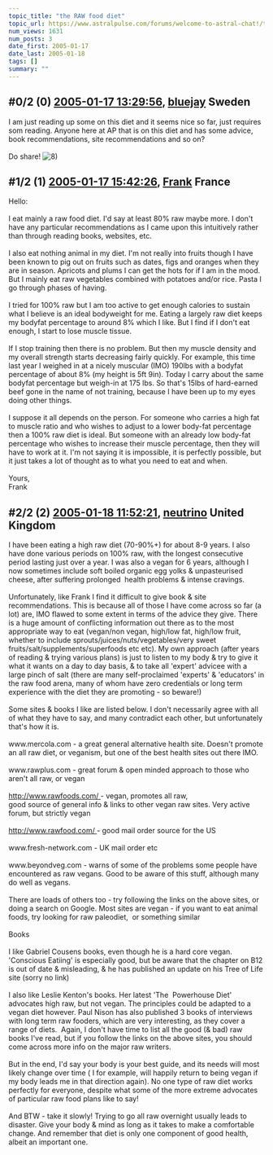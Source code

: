 ```yaml
---
topic_title: "the RAW food diet"
topic_url: https://www.astralpulse.com/forums/welcome-to-astral-chat!/the-raw-food-diet
num_views: 1631
num_posts: 3
date_first: 2005-01-17
date_last: 2005-01-18
tags: []
summary: ""
---
```


## \#0/2 (0) [2005-01-17 13:29:56](https://www.astralpulse.com/forums/index.php?msg=143430), [bluejay](https://www.astralpulse.com/forums/profile/?u=5434) Sweden ##
<section>
I am just reading up some on this diet and it seems nice so far, just requires som reading. Anyone here at AP that is on this diet and has some advice, book recommendations, site recommendations and so on?
<br>
<br>
Do share!
<img alt="8)" class="smiley" src="https://www.astralpulse.com/forums/Smileys/fugue/cool.png" title="Cool"/>
</section>

## \#1/2 (1) [2005-01-17 15:42:26](https://www.astralpulse.com/forums/index.php?msg=143450), [Frank](https://www.astralpulse.com/forums/profile/?u=359) France ##
<section>
Hello:
<br>
<br>
I eat mainly a raw food diet. I'd say at least 80% raw maybe more. I don't have any particular recommendations as I came upon this intuitively rather than through reading books, websites, etc.
<br>
<br>
I also eat nothing animal in my diet. I'm not really into fruits though I have been known to pig out on fruits such as dates, figs and oranges when they are in season. Apricots and plums I can get the hots for if I am in the mood. But I mainly eat raw vegetables combined with potatoes and/or rice. Pasta I go through phases of having.
<br>
<br>
I tried for 100% raw but I am too active to get enough calories to sustain what I believe is an ideal bodyweight for me. Eating a largely raw diet keeps my bodyfat percentage to around 8% which I like. But I find if I don't eat enough, I start to lose muscle tissue.
<br>
<br>
If I stop training then there is no problem. But then my muscle density and my overall strength starts decreasing fairly quickly. For example, this time last year I weighed in at a nicely muscular (IMO) 190lbs with a bodyfat percentage of about 8% (my height is 5ft 9in). Today I carry about the same bodyfat percentage but weigh-in at 175 lbs. So that's 15lbs of hard-earned beef gone in the name of not training, because I have been up to my eyes doing other things.
<br>
<br>
I suppose it all depends on the person. For someone who carries a high fat to muscle ratio and who wishes to adjust to a lower body-fat percentage then a 100% raw diet is ideal. But someone with an already low body-fat percentage who wishes to increase their muscle percentage, then they will have to work at it. I'm not saying it is impossible, it is perfectly possible, but it just takes a lot of thought as to what you need to eat and when.
<br>
<br>
Yours,
<br>
Frank
</section>

## \#2/2 (2) [2005-01-18 11:52:21](https://www.astralpulse.com/forums/index.php?msg=143522), [neutrino](https://www.astralpulse.com/forums/profile/?u=6124) United Kingdom ##
<section>
I have been eating a high raw diet (70-90%+) for about 8-9 years. I also have done various periods on 100% raw, with the longest consecutive period lasting just over a year. I was also a vegan for 6 years, although I now sometimes include soft boiled organic egg yolks &amp; unpasteurised cheese, after suffering prolonged  health problems &amp; intense cravings.
<br>
<br>
Unfortunately, like Frank I find it difficult to give book &amp; site recommendations. This is because all of those I have come across so far (a lot) are, IMO flawed to some extent in terms of the advice they give. There is a huge amount of conflicting information out there as to the most appropriate way to eat (vegan/non vegan, high/low fat, high/low fruit, whether to include sprouts/juices/nuts/vegetables/very sweet fruits/salt/supplements/superfoods etc etc). My own approach (after years of reading &amp; trying various plans) is just to listen to my body &amp; try to give it what it wants on a day to day basis, &amp; to take all 'expert' advicee with a large pinch of salt (there are many self-proclaimed 'experts' &amp; 'educators' in the raw food arena, many of whom have zero credentials or long term experience with the diet they are promoting - so beware!)
<br>
<br>
Some sites &amp; books I like are listed below. I don't necessarily agree with all of what they have to say, and many contradict each other, but unfortunately that's how it is.
<br>
<br>
www.mercola.com - a great general alternative health site. Doesn't promote an all raw diet, or veganism, but one of the best health sites out there IMO.
<br>
<br>
www.rawplus.com - great forum &amp; open minded approach to those who aren't all raw, or vegan
<br>
<br>
<a class="bbc_link" href="http://www.rawfoods.com/" rel="noopener" target="_blank">
 http://www.rawfoods.com/
</a>
- vegan, promotes all raw,
<br>
good source of general info &amp; links to other vegan raw sites. Very active forum, but strictly vegan
<br>
<br>
<a class="bbc_link" href="http://www.rawfood.com/" rel="noopener" target="_blank">
 http://www.rawfood.com/
</a>
- good mail order source for the US
<br>
<br>
www.fresh-network.com - UK mail order etc
<br>
<br>
www.beyondveg.com - warns of some of the problems some people have encountered as raw vegans. Good to be aware of this stuff, although many do well as vegans.
<br>
<br>
There are loads of others too - try following the links on the above sites, or doing a search on Google. Most sites are vegan - if you want to eat animal foods, try looking for raw paleodiet,  or something similar
<br>
<br>
Books
<br>
<br>
I like Gabriel Cousens books, even though he is a hard core vegan. 'Conscious Eatiing' is especially good, but be aware that the chapter on B12 is out of date &amp; misleading, &amp; he has published an update on his Tree of Life site (sorry no link)
<br>
<br>
I also like Leslie Kenton's books. Her latest 'The  Powerhouse Diet' advocates high raw, but not vegan. The principles could be adapted to a vegan diet however. Paul Nison has also published 3 books of interviews with long term raw fooders, which are very interesting, as they cover a range of diets.  Again, I don't have time to list all the good (&amp; bad) raw books I've read, but if you follow the links on the above sites, you should come across more info on the major raw writers.
<br>
<br>
But in the end, I'd say your body is your best guide, and its needs will most likely change over time ( I for example, will happily return to being vegan if my body leads me in that direction again). No one type of raw diet works perfectly for everyone, despite what some of the more extreme advocates of particular raw food plans like to say!
<br>
<br>
And BTW - take it slowly! Trying to go all raw overnight usually leads to disaster. Give your body &amp; mind as long as it takes to make a comfortable change. And remember that diet is only one component of good health, albeit an important one.
</section>